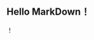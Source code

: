 ## Hello MarkDown！
！[](https://github.com/onepicker/just-a-little-fuction1.1/img.folder/FP}}7S]QNUK}C}S3KGK7[HX.png)
